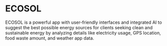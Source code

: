 # ECOSOL
 ECOSOL is a powerful app with user-friendly interfaces and integrated AI to suggest the best possible energy sources for clients seeking clean and sustainable energy by analyzing details like electricity usage, GPS location, food waste amount, and weather app data.

